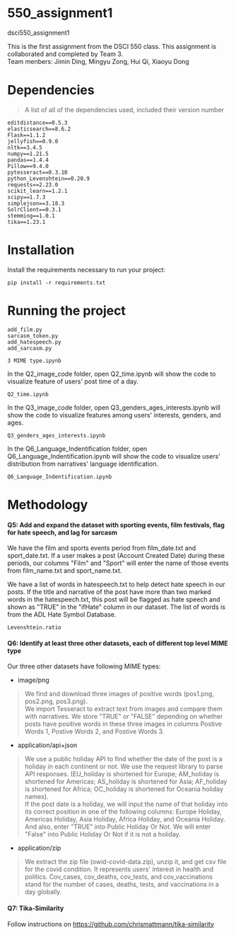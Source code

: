 # 550_assignment1
dsci550_assignment1 

This is the first assignment from the DSCI 550 class. This assignment is collaborated and completed by Team 3. <br>
Team menbers: Jimin Ding, Mingyu Zong, Hui Qi, Xiaoyu Dong


# Dependencies

> A list of all of the dependencies used, included their version number  
```
editdistance==0.5.3
elasticsearch==8.6.2
Flask==1.1.2
jellyfish==0.9.0
nltk==3.4.5
numpy==1.21.5
pandas==1.4.4
Pillow==9.4.0
pytesseract==0.3.10
python_Levenshtein==0.20.9
requests==2.23.0
scikit_learn==1.2.1
scipy==1.7.3
simplejson==3.18.3
SolrClient==0.3.1
stemming==1.0.1
tika==1.23.1

```
# Installation

Install the requirements necessary to run your project:  

```
pip install -r requirements.txt
```

# Running the project

```
add_film.py
sarcasm_token.py
add_hatespeech.py
add_sarcasm.py

```

```
3 MIME type.ipynb
```

In the Q2_image_code folder, open Q2_time.ipynb will show the code to visualize feature of users' post time of a day.
```
Q2_time.ipynb
```
In the Q3_image_code folder, open Q3_genders_ages_interests.ipynb will show the code to visualize features among users' interests, genders, and ages.
```
Q3_genders_ages_interests.ipynb
```
In the Q6_Language_Indentification folder, open Q6_Language_Indentification.ipynb will show the code to visualize users' distribution from narratives' language identification.
```
Q6_Language_Indentification.ipynb
```

# Methodology

#### Q5: Add and expand the dataset with sporting events, film festivals, flag for hate speech, and lag for sarcasm

We have the film and sports events period from film_date.txt and sport_date.txt. If a user makes a post (Account Created Date) during these periods, our columns "Film" and "Sport" will enter the name of those events from film_name.txt and sport_name.txt. 
 
We have a list of words in hatespeech.txt to help detect hate speech in our posts. If the title and narrative of the post have more than two marked words in the hatespeech.txt, this post will be flagged as hate speech and shown as "TRUE" in the "ifHate" column in our dataset. The list of words is from the ADL Hate Symbol Database.  


``` 
Levenshtein.ratio
``` 

#### Q6: Identify at least three other datasets, each of different top level MIME type

Our three other datasets have following MIME types:
- image/png
> We find and download three images of positive words (pos1.png, pos2.png, pos3.png). <br>
We import Tesseract to extract text from images and compare them with narratives. We store "TRUE" or "FALSE" depending on whether posts have positive words in these three images in columns Postive Words 1, Postive Words 2, and Postive Words 3.

- application/api+json
> We use a public holiday API to find whether the date of the post is a holiday in each continent or not. We use the request library to parse API responses. (EU_holiday is shortened for Europe; AM_holiday is shortened for Americas; AS_holiday  is shortened for Asia; AF_holiday  is shortened for Africa; OC_holiday is shortened for Oceania holiday names). <br>
If the post date is a holiday, we will input the name of that holiday into its correct position in one of the following columns: Europe Holiday, Americas Holiday, Asia Holiday, Africa Holiday, and Oceania Holiday. And also, enter "TRUE" into Public Holiday Or Not. We will enter "False" into Public Holiday Or Not if it is not a holiday.

- application/zip
> We extract the zip file (owid-covid-data.zip), unzip it, and get csv file for the covid condition. It represents users' interest in health and politics. Cov_cases, cov_deaths, cov_tests, and cov_vaccinations stand for the number of cases, deaths, tests, and vaccinations in a day globally.

#### Q7: Tika-Similarity
Follow instructions on https://github.com/chrismattmann/tika-similarity




